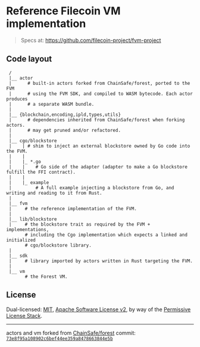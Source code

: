 # Reference Filecoin VM implementation

> Specs at: https://github.com/filecoin-project/fvm-project

## Code layout

```
 /
 |__ actor
 |      # built-in actors forked from ChainSafe/forest, ported to the FVM
 |      # using the FVM SDK, and compiled to WASM bytecode. Each actor produces
 |      # a separate WASM bundle.
 |
 |__ {blockchain,encoding,ipld,types,utils}
 |      # dependencies inherited from ChainSafe/forest when forking actors.
 |      # may get pruned and/or refactored.
 |
 |__ cgo/blockstore
 |    | # shim to inject an external blockstore owned by Go code into the FVM.
 |    |
 |    |_ *.go
 |    |    # Go side of the adapter (adapter to make a Go blockstore fulfill the FFI contract).
 |    |
 |    |_ example
 |         # A full example injecting a blockstore from Go, and writing and reading to it from Rust.
 |
 |__ fvm
 |     # the reference implementation of the FVM.
 |
 |__ lib/blockstore
 |     # the blockstore trait as required by the FVM + implementations,
       # including the Cgo implementation which expects a linked and initialized
       # cgo/blockstore library. 
 |
 |__ sdk
 |     # library imported by actors written in Rust targeting the FVM.
 |
 |__ vm
       # the Forest VM.
 ```

## License

Dual-licensed: [MIT](./LICENSE-MIT), [Apache Software License v2](./LICENSE-APACHE), by way of the
[Permissive License Stack](https://protocol.ai/blog/announcing-the-permissive-license-stack/).

---

actors and vm forked from [ChainSafe/forest](https://github.com/ChainSafe/forest)
commit: [`73e8f95a108902c6bef44ee359a8478663844e5b`](https://github.com/ChainSafe/forest/commit/73e8f95a108902c6bef44ee359a8478663844e5b)
